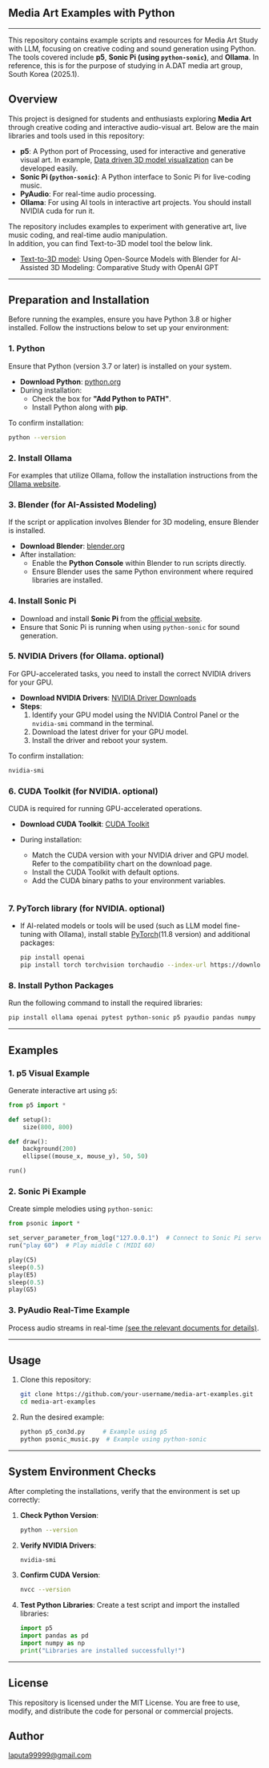 ## Media Art Examples with Python
---
This repository contains example scripts and resources for Media Art Study with LLM, focusing on creative coding and sound generation using Python. The tools covered include **p5**, **Sonic Pi (using `python-sonic`)**, and **Ollama**.
In reference, this is for the purpose of studying in A.DAT media art group, South Korea (2025.1). 

## Overview

This project is designed for students and enthusiasts exploring **Media Art** through creative coding and interactive audio-visual art. Below are the main libraries and tools used in this repository:

- **p5**: A Python port of Processing, used for interactive and generative visual art. In example, [Data driven 3D model visualization](https://medium.com/@laputa99999/creating-3d-data-visualizations-with-p5-python-7933d5b3a59f) can be developed easily.
- **Sonic Pi (`python-sonic`)**: A Python interface to Sonic Pi for live-coding music.
- **PyAudio**: For real-time audio processing.
- **Ollama**: For using AI tools in interactive art projects. You should install NVIDIA cuda for run it. 

The repository includes examples to experiment with generative art, live music coding, and real-time audio manipulation.</br>
In addition, you can find Text-to-3D model tool the below link. 
- [Text-to-3D model](https://medium.com/@laputa99999/using-open-source-models-with-blender-for-ai-assisted-3d-modeling-comparative-study-with-openai-9848209f93b8): Using Open-Source Models with Blender for AI-Assisted 3D Modeling: Comparative Study with OpenAI GPT

---

## Preparation and Installation

Before running the examples, ensure you have Python 3.8 or higher installed. Follow the instructions below to set up your environment:

### 1. Python
Ensure that Python (version 3.7 or later) is installed on your system.

- **Download Python**: [python.org](https://www.python.org/)
- During installation:
  - Check the box for **"Add Python to PATH"**.
  - Install Python along with **pip**.

To confirm installation:
```bash
python --version
```

### 2. Install Ollama 
For examples that utilize Ollama, follow the installation instructions from the [Ollama website](https://www.ollama.com/).

### 3. Blender (for AI-Assisted Modeling)
If the script or application involves Blender for 3D modeling, ensure Blender is installed.

- **Download Blender**: [blender.org](https://www.blender.org/download/)
- After installation:
  - Enable the **Python Console** within Blender to run scripts directly.
  - Ensure Blender uses the same Python environment where required libraries are installed.

### 4. Install Sonic Pi
- Download and install **Sonic Pi** from the [official website](https://sonic-pi.net/).
- Ensure that Sonic Pi is running when using `python-sonic` for sound generation.

### 5. NVIDIA Drivers (for Ollama. optional)
For GPU-accelerated tasks, you need to install the correct NVIDIA drivers for your GPU.

- **Download NVIDIA Drivers**: [NVIDIA Driver Downloads](https://www.nvidia.com/Download/index.aspx)
- **Steps**:
  1. Identify your GPU model using the NVIDIA Control Panel or the `nvidia-smi` command in the terminal.
  2. Download the latest driver for your GPU model.
  3. Install the driver and reboot your system.

To confirm installation:
```bash
nvidia-smi
```

### 6. CUDA Toolkit (for NVIDIA. optional)
CUDA is required for running GPU-accelerated operations.

- **Download CUDA Toolkit**: [CUDA Toolkit](https://developer.nvidia.com/cuda-downloads)
- During installation:
  - Match the CUDA version with your NVIDIA driver and GPU model. Refer to the compatibility chart on the download page.
  - Install the CUDA Toolkit with default options.
  - Add the CUDA binary paths to your environment variables.

   ```

### 7. PyTorch library (for NVIDIA. optional)

- If AI-related models or tools will be used (such as LLM model fine-tuning with Ollama), install stable [PyTorch](https://pytorch.org/get-started/locally/)(11.8 version) and additional packages:
   ```bash
   pip install openai
   pip install torch torchvision torchaudio --index-url https://download.pytorch.org/whl/cu118
   ```

### 8. Install Python Packages
Run the following command to install the required libraries:

```bash
pip install ollama openai pytest python-sonic p5 pyaudio pandas numpy 
```
---

## Examples

### 1. p5 Visual Example
Generate interactive art using `p5`:

```python
from p5 import *

def setup():
    size(800, 800)

def draw():
    background(200)
    ellipse((mouse_x, mouse_y), 50, 50)

run()
```

### 2. Sonic Pi Example
Create simple melodies using `python-sonic`:

```python
from psonic import *

set_server_parameter_from_log("127.0.0.1")  # Connect to Sonic Pi server
run("play 60")  # Play middle C (MIDI 60)

play(C5)
sleep(0.5)
play(E5)
sleep(0.5)
play(G5)
```

### 3. PyAudio Real-Time Example
Process audio streams in real-time [(see the relevant documents for details)](https://people.csail.mit.edu/hubert/pyaudio/).

---

## Usage

1. Clone this repository:
   ```bash
   git clone https://github.com/your-username/media-art-examples.git
   cd media-art-examples
   ```

2. Run the desired example:
   ```bash
   python p5_con3d.py     # Example using p5
   python psonic_music.py  # Example using python-sonic
   ```
---

## **System Environment Checks**

After completing the installations, verify that the environment is set up correctly:

1. **Check Python Version**:
   ```bash
   python --version
   ```

2. **Verify NVIDIA Drivers**:
   ```bash
   nvidia-smi
   ```

3. **Confirm CUDA Version**:
   ```bash
   nvcc --version
   ```

4. **Test Python Libraries**:
   Create a test script and import the installed libraries:
   ```python
   import p5
   import pandas as pd
   import numpy as np
   print("Libraries are installed successfully!")
   ```

---

## License

This repository is licensed under the MIT License. You are free to use, modify, and distribute the code for personal or commercial projects.

## Author
laputa99999@gmail.com

